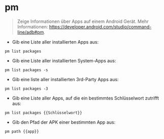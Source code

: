 # pm

> Zeige Informationen über Apps auf einem Android Gerät.
> Mehr Informationen: <https://developer.android.com/studio/command-line/adb#pm>.

- Gib eine Liste aller installierten Apps aus:

`pm list packages`

- Gib eine Liste aller installierten System-Apps aus:

`pm list packages -s`

- Gib eine liste aller installierten 3rd-Party Apps aus:

`pm list packages -3`

- Gib eine Liste aller Apps, auf die ein bestimmtes Schlüsselwort zutrifft aus:

`pm list packages {{Schlüsselwort}}`

- Gib den Pfad der APK einer bestimmten App aus:

`pm path {{app}}`
